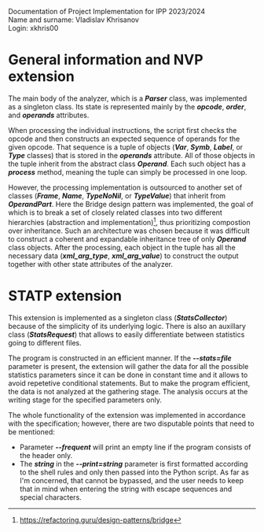Documentation of Project Implementation for IPP 2023/2024  
Name and surname: Vladislav Khrisanov  
Login: xkhris00  

# General information and NVP extension

The main body of the analyzer, which is a ***Parser*** class, was implemented as a singleton class. Its state is represented mainly by the ***opcode***, ***order***, and ***operands*** attributes.

When processing the individual instructions, the script first checks the opcode and then constructs an expected sequence of operands for the given opcode. That sequence is a tuple of objects (***Var***, ***Symb***, ***Label***, or ***Type*** classes) that is stored in the ***operands*** attribute. All of those objects in the tuple inherit from the abstract class ***Operand***. Each such object has a ***process*** method, meaning the tuple can simply be processed in one loop. 

However, the processing implementation is outsourced to another set of classes (***Frame***, ***Name***, ***TypeNoNil***, or ***TypeValue***) that inherit from ***OperandPart***. Here the Bridge design pattern was implemented, the goal of which is to break a set of closely related classes into two different hierarchies (abstraction and implementation)[^1], thus prioritizing compostion over inheritance. Such an architecture was chosen because it was difficult to construct a coherent and expandable inheritance tree of only ***Operand*** class objects. After the processing, each object in the tuple has all the necessary data (***xml_arg_type***, ***xml_arg_value***) to construct the output together with other state attributes of the analyzer.

# STATP extension

This extension is implemented as a singleton class (***StatsCollector***) because of the simplicity of its underlying logic. There is also an auxillary class (***StatsRequest***) that allows to easily differentiate between statistics going to different files.

The program is constructed in an efficient manner. If the ***--stats=file*** parameter is present, the extension will gather the data for all the possible statistics parameters since it can be done in constant time and it allows to avoid repetetive conditional statements. But to make the program efficient, the data is not analyzed at the gathering stage. The analysis occurs at the writing stage for the specified parameters only.

The whole functionality of the extension was implemented in accordance with the specification; however, there are two disputable points that need to be mentioned:
* Parameter ***--frequent*** will print an empty line if the program consists of the header only.
* The ***string*** in the ***--print=string*** parameter is first formatted according to the shell rules and only then passed into the Python script. As far as I'm concerned, that cannot be bypassed, and the user needs to keep that in mind when entering the string with escape sequences and special characters.

[^1]: https://refactoring.guru/design-patterns/bridge

